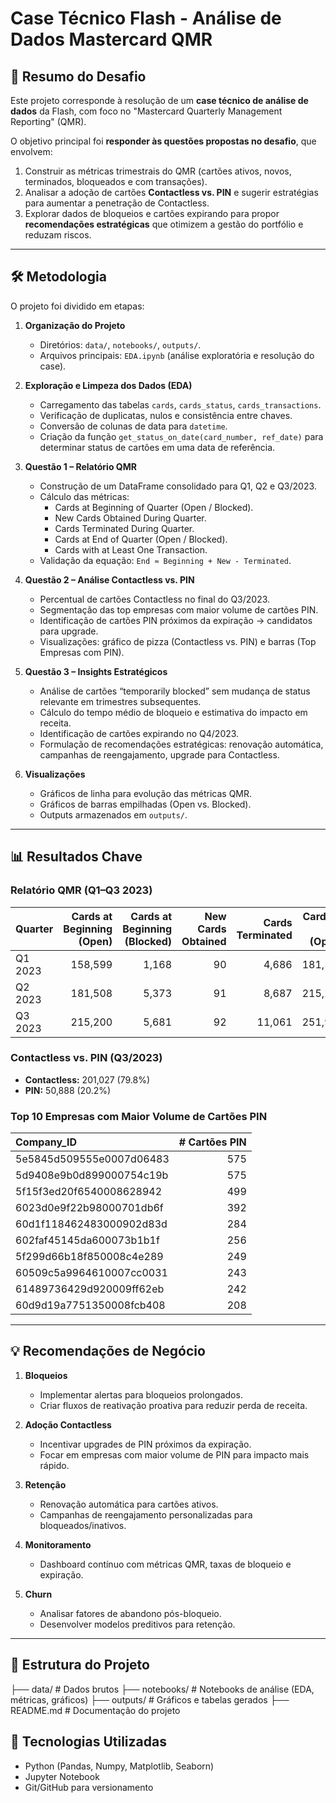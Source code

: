 # Case Técnico Flash - Análise de Dados Mastercard QMR

## 🎯 Resumo do Desafio

Este projeto corresponde à resolução de um **case técnico de análise de dados** da Flash, com foco no "Mastercard Quarterly Management Reporting" (QMR).  

O objetivo principal foi **responder às questões propostas no desafio**, que envolvem:

1. Construir as métricas trimestrais do QMR (cartões ativos, novos, terminados, bloqueados e com transações).
2. Analisar a adoção de cartões **Contactless vs. PIN** e sugerir estratégias para aumentar a penetração de Contactless.
3. Explorar dados de bloqueios e cartões expirando para propor **recomendações estratégicas** que otimizem a gestão do portfólio e reduzam riscos.

---

## 🛠️ Metodologia

O projeto foi dividido em etapas:

1. **Organização do Projeto**
   - Diretórios: `data/`, `notebooks/`, `outputs/`.
   - Arquivos principais: `EDA.ipynb` (análise exploratória e resolução do case).

2. **Exploração e Limpeza dos Dados (EDA)**
   - Carregamento das tabelas `cards`, `cards_status`, `cards_transactions`.
   - Verificação de duplicatas, nulos e consistência entre chaves.
   - Conversão de colunas de data para `datetime`.
   - Criação da função `get_status_on_date(card_number, ref_date)` para determinar status de cartões em uma data de referência.

3. **Questão 1 – Relatório QMR**
   - Construção de um DataFrame consolidado para Q1, Q2 e Q3/2023.
   - Cálculo das métricas:
     - Cards at Beginning of Quarter (Open / Blocked).
     - New Cards Obtained During Quarter.
     - Cards Terminated During Quarter.
     - Cards at End of Quarter (Open / Blocked).
     - Cards with at Least One Transaction.
   - Validação da equação: `End ≈ Beginning + New - Terminated`.

4. **Questão 2 – Análise Contactless vs. PIN**
   - Percentual de cartões Contactless no final do Q3/2023.
   - Segmentação das top empresas com maior volume de cartões PIN.
   - Identificação de cartões PIN próximos da expiração → candidatos para upgrade.
   - Visualizações: gráfico de pizza (Contactless vs. PIN) e barras (Top Empresas com PIN).

5. **Questão 3 – Insights Estratégicos**
   - Análise de cartões “temporarily blocked” sem mudança de status relevante em trimestres subsequentes.
   - Cálculo do tempo médio de bloqueio e estimativa do impacto em receita.
   - Identificação de cartões expirando no Q4/2023.
   - Formulação de recomendações estratégicas: renovação automática, campanhas de reengajamento, upgrade para Contactless.

6. **Visualizações**
   - Gráficos de linha para evolução das métricas QMR.
   - Gráficos de barras empilhadas (Open vs. Blocked).
   - Outputs armazenados em `outputs/`.

---

## 📊 Resultados Chave

### Relatório QMR (Q1–Q3 2023)

| Quarter | Cards at Beginning (Open) | Cards at Beginning (Blocked) | New Cards Obtained | Cards Terminated | Cards at End (Open) | Cards at End (Blocked) | Cards with ≥1 Transaction |
| :--- | ---: | ---: | ---: | ---: | ---: | ---: | ---: |
| Q1 2023 | 158,599 | 1,168 | 90 | 4,686 | 181,508 | 5,373 | 126,560 |
| Q2 2023 | 181,508 | 5,373 | 91 | 8,687 | 215,200 | 5,681 | 153,578 |
| Q3 2023 | 215,200 | 5,681 | 92 | 11,061 | 251,915 | 6,092 | 173,232 |

### Contactless vs. PIN (Q3/2023)

- **Contactless:** 201,027 (79.8%)
- **PIN:** 50,888 (20.2%)

### Top 10 Empresas com Maior Volume de Cartões PIN

| Company_ID | # Cartões PIN |
| :--- | ---: |
| 5e5845d509555e0007d06483 | 575 |
| 5d9408e9b0d899000754c19b | 575 |
| 5f15f3ed20f6540008628942 | 499 |
| 6023d0e9f22b98000701db6f | 392 |
| 60d1f118462483000902d83d | 284 |
| 602faf45145da600073b1b1f | 256 |
| 5f299d66b18f850008c4e289 | 249 |
| 60509c5a9964610007cc0031 | 243 |
| 61489736429d920009ff62eb | 242 |
| 60d9d19a7751350008fcb408 | 208 |

---

## 💡 Recomendações de Negócio

1. **Bloqueios**
   - Implementar alertas para bloqueios prolongados.
   - Criar fluxos de reativação proativa para reduzir perda de receita.

2. **Adoção Contactless**
   - Incentivar upgrades de PIN próximos da expiração.
   - Focar em empresas com maior volume de PIN para impacto mais rápido.

3. **Retenção**
   - Renovação automática para cartões ativos.
   - Campanhas de reengajamento personalizadas para bloqueados/inativos.

4. **Monitoramento**
   - Dashboard contínuo com métricas QMR, taxas de bloqueio e expiração.

5. **Churn**
   - Analisar fatores de abandono pós-bloqueio.
   - Desenvolver modelos preditivos para retenção.

---

## 📂 Estrutura do Projeto

├── data/ # Dados brutos
├── notebooks/ # Notebooks de análise (EDA, métricas, gráficos)
├── outputs/ # Gráficos e tabelas gerados
├── README.md # Documentação do projeto


## 🚀 Tecnologias Utilizadas

- Python (Pandas, Numpy, Matplotlib, Seaborn)
- Jupyter Notebook
- Git/GitHub para versionamento
